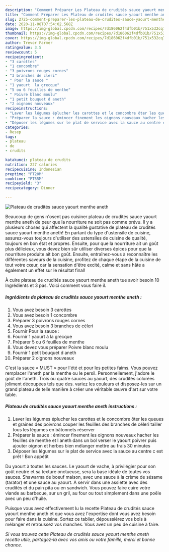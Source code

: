 ```yaml
---
description: "Comment Préparer Les Plateau de crudités sauce yaourt menthe aneth"
title: "Comment Préparer Les Plateau de crudités sauce yaourt menthe aneth"
slug: 2725-comment-preparer-les-plateau-de-crudites-sauce-yaourt-menthe-aneth
date: 2020-11-08T07:54:02.568Z
image: https://img-global.cpcdn.com/recipes/7d186062f4dfb01b/751x532cq70/plateau-de-crudites-sauce-yaourt-menthe-aneth-photo-principale-de-la-recette.jpg
thumbnail: https://img-global.cpcdn.com/recipes/7d186062f4dfb01b/751x532cq70/plateau-de-crudites-sauce-yaourt-menthe-aneth-photo-principale-de-la-recette.jpg
cover: https://img-global.cpcdn.com/recipes/7d186062f4dfb01b/751x532cq70/plateau-de-crudites-sauce-yaourt-menthe-aneth-photo-principale-de-la-recette.jpg
author: Trevor Farmer
ratingvalue: 3.5
reviewcount: 5
recipeingredient:
- "3 carottes"
- "1 concombre"
- "3 poivrons rouges cornes"
- "3 branches de cleri"
- " Pour la sauce "
- "1 yaourt  la grecque"
- "5 ou 6 feuilles de menthe"
- " Poivre blanc moulu"
- "1 petit bouquet d aneth"
- "2 oignons nouveaux"
recipeinstructions:
- "Laver les légumes éplucher les carottes et le concombre ôter les queues et graines des poivrons couper les feuilles des branches de céleri tailler tous les légumes en bâtonnets réserver"
- "Préparer la sauce : émincer finement les oignons nouveaux hacher les feuilles de menthe et l aneth dans un bol verser le yaourt poivrer puis ajouter oignon et herbes bien mélanger mettre au frais 30 minutes"
- "Déposer les légumes sur le plat de service avec la sauce au centre c est prêt ! Bon appétit"
categories:
- Resep
tags:
- plateau
- de
- crudits

katakunci: plateau de crudits 
nutrition: 227 calories
recipecuisine: Indonesian
preptime: "PT20M"
cooktime: "PT55M"
recipeyield: "3"
recipecategory: Dinner

---
```



![Plateau de crudités sauce yaourt menthe aneth](https://img-global.cpcdn.com/recipes/7d186062f4dfb01b/751x532cq70/plateau-de-crudites-sauce-yaourt-menthe-aneth-photo-principale-de-la-recette.jpg)

Beaucoup de gens n'osent pas cuisiner plateau de crudités sauce yaourt menthe aneth de peur que la nourriture ne soit pas comme prévu. Il y a plusieurs choses qui affectent la qualité gustative de plateau de crudités sauce yaourt menthe aneth! En partant du type d'ustensile de cuisine, assurez-vous toujours d'utiliser des ustensiles de cuisine de qualité, toujours en bon état et propres. Ensuite, pour que la nourriture ait un goût plus délicieux, vous devez bien sûr utiliser diverses épices pour que la nourriture produite ait bon goût. Ensuite, entraînez-vous à reconnaître les différentes saveurs de la cuisine, profitez de chaque étape de la cuisine de tout votre cœur, car la sensation d'être excité, calme et sans hâte a également un effet sur le résultat final!

<!--inarticleads1-->

À cuire plateau de crudités sauce yaourt menthe aneth tue avoir besoin 10 Ingrédients et 3 pas. Voici comment vous faire il.

##### Ingrédients de plateau de crudités sauce yaourt menthe aneth :

1. Vous avez besoin 3 carottes
1. Vous avez besoin 1 concombre
1. Préparer 3 poivrons rouges cornes
1. Vous avez besoin 3 branches de céleri
1. Fournir  Pour la sauce :
1. Fournir 1 yaourt à la grecque
1. Préparer 5 ou 6 feuilles de menthe
1. Vous devez vous préparer  Poivre blanc moulu
1. Fournir 1 petit bouquet d aneth
1. Préparer 2 oignons nouveaux


C&#39;est la sauce « MUST » pour l&#39;été et pour les petites faims. Vous pouvez remplacer l&#39;aneth par la menthe ou le persil. Personnellement, j&#39;adore le goût de l&#39;aneth. Trois ou quatre sauces au yaourt, des crudités colorées joliment découpées tels que des. variez les couleurs et disposez-les sur un grand plateau de telle manière à créer une véritable œuvre d&#39;art sur votre table. 

<!--inarticleads2-->

##### Plateau de crudités sauce yaourt menthe aneth instructions :

1. Laver les légumes éplucher les carottes et le concombre ôter les queues et graines des poivrons couper les feuilles des branches de céleri tailler tous les légumes en bâtonnets réserver
1. Préparer la sauce : émincer finement les oignons nouveaux hacher les feuilles de menthe et l aneth dans un bol verser le yaourt poivrer puis ajouter oignon et herbes bien mélanger mettre au frais 30 minutes
1. Déposer les légumes sur le plat de service avec la sauce au centre c est prêt ! Bon appétit


Du yaourt à toutes les sauces. Le yaourt de vache, à privilégier pour son goût neutre et sa texture onctueuse, sera la base idéale de toutes vos sauces. Shawarma de boeuf maison, avec une sauce à la crème de sésame (tarator) et une sauce au yaourt. A servir dans une assiette avec des crudités et du pain pita ou en sandwich. Vous pouvez faire cuire votre viande au barbecue, sur un gril, au four ou tout simplement dans une poêle avec un peu d&#39;huile. 

<!--inarticleads1-->

<p>
Puisque vous avez effectivement lu la recette Plateau de crudités sauce yaourt menthe aneth et que vous avez l'expertise dont vous avez besoin pour faire dans la cuisine. Sortez ce tablier, dépoussiérez vos bols à mélanger et retroussez vos manches. Vous avez un peu de cuisine à faire.
</p>

<p>
<i>Si vous trouvez cette Plateau de crudités sauce yaourt menthe aneth recette utile, partagez-la avec vos amis ou votre famille, merci et bonne chance.</i>
</p>
